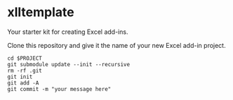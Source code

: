 # xlltemplate

Your starter kit for creating Excel add-ins.

Clone this repository and give it the name of your new Excel add-in project.

```
cd $PROJECT
git submodule update --init --recursive
rm -rf .git
git init
git add -A
git commit -m "your message here"
```